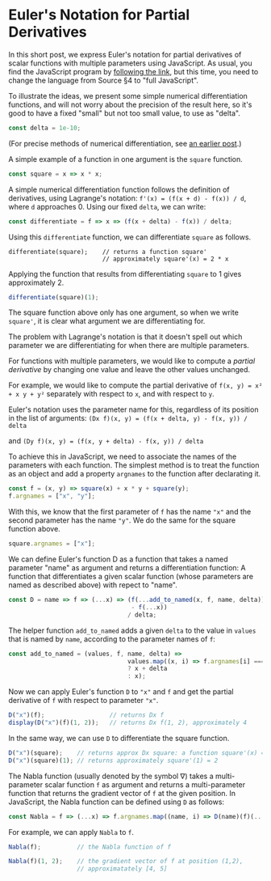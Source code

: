 # Euler's Notation for Partial Derivatives

In this short post, we express Euler's notation for partial derivatives
of scalar functions with multiple parameters using JavaScript. As usual, you find the
JavaScript program by [following the link](https://share.sourceacademy.org/gsunu),
but this time, you need to change the language from Source §4 to "full JavaScript".

To illustrate the ideas, we present some simple numerical differentiation functions,
and will not worry about the precision
of the result here, so it's good to have a fixed "small" but not too small value,
to use as "delta".
```js
const delta = 1e-10;
```
(For precise methods
of numerical differentiation, see [an earlier post](https://martin-henz.github.io/martin-henz/2022/02/13/abstraction-in-numerical-methods.html).)

A simple example of a function in one argument is the  `square` function.
```js
const square = x => x * x;
```
A simple numerical differentiation function 
follows the definition of derivatives, using Lagrange's notation:
`f'(x) = (f(x + d) - f(x)) / d`, where `d` approaches 0. Using our fixed `delta`, we can write:
```js
const differentiate = f => x => (f(x + delta) - f(x)) / delta;
```
Using this `differentiate` function, we can differentiate `square` as follows.
```
differentiate(square);    // returns a function square'
                          // approximately square'(x) = 2 * x
```
Applying the function that results from differentiating `square` to 1
gives approximately 2.
```js
differentiate(square)(1);
```
The square function above only has one argument, so when
we write `square'`, it is clear what argument we are 
differentiating for.

The problem with Lagrange's notation is that it doesn't
spell out which parameter we are differentiating for 
when there are multiple parameters.

For functions with multiple parameters, we would like
to compute a *partial derivative* by changing one value
and leave the other values unchanged.

For example, we would like to compute the partial 
derivative of
`f(x, y) = x² + x y + y²`
separately with respect to `x`, and with respect to `y`.

Euler's notation uses the parameter name for this, 
regardless of its position in the list of arguments:
`(Dx f)(x, y) = (f(x + delta, y) - f(x, y)) / delta`

and
`(Dy f)(x, y) = (f(x, y + delta) - f(x, y)) / delta`
    
To achieve this in JavaScript, we need to associate the
names of the parameters with each function. The simplest
method is to treat the function as an object and add
a property `argnames` to the function after declarating it.
```js
const f = (x, y) => square(x) + x * y + square(y);
f.argnames = ["x", "y"]; 
```
With this, we know that the first parameter of `f`
has the name `"x"` and the second parameter has
the name `"y"`. We do the same for the square function
above.
```js
square.argnames = ["x"];
```
We can define Euler's function D as a function
that takes a named parameter "name" as argument and
returns a differentiation function: A function
that differentiates a given scalar function (whose parameters
are named as described above) with repect to "name".
```js
const D = name => f => (...x) => (f(...add_to_named(x, f, name, delta)) 
                                  - f(...x)) 
                                 / delta;
```
The helper function `add_to_named` adds a given `delta` to the value in
`values` that is named by `name`, according to the
parameter names of `f`:
```js
const add_to_named = (values, f, name, delta) =>
                                 values.map((x, i) => f.argnames[i] === name
                                 ? x + delta
                                 : x);
```
Now we can apply Euler's function `D` to `"x"` and `f` and get
the partial derivative of `f` with respect to parameter `"x"`.
```js
D("x")(f);                  // returns Dx f
display(D("x")(f)(1, 2));   // returns Dx f(1, 2), approximately 4
```
In the same way, we can use `D` to differentiate the square function.
```js
D("x")(square);    // returns approx Dx square: a function square'(x) = 2 * x
D("x")(square)(1); // returns approximately square'(1) = 2
```
The Nabla function (usually denoted by the symbol ∇) takes a
multi-parameter scalar function `f` as argument
and returns a multi-parameter function that returns the gradient
vector of `f` at the given position. In JavaScript, the Nabla function
can be defined using `D` as follows:
```js
const Nabla = f => (...x) => f.argnames.map((name, i) => D(name)(f)(...x));
```
For example, we can apply `Nabla` to `f`.
```js
Nabla(f);          // the Nabla function of f

Nabla(f)(1, 2);    // the gradient vector of f at position (1,2),
                   // approximatately [4, 5]
```

